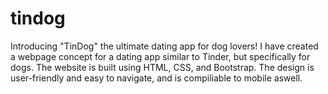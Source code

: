 # tindog
Introducing "TinDog" the ultimate dating app for dog lovers!
I have created a webpage concept for a dating app similar to Tinder, but specifically for dogs. The website is built using HTML, CSS, and Bootstrap. The design is user-friendly and easy to navigate, and is compiliable to mobile aswell.
